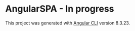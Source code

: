 # AngularSPA - In progress

This project was generated with [Angular CLI](https://github.com/angular/angular-cli) version 8.3.23.
